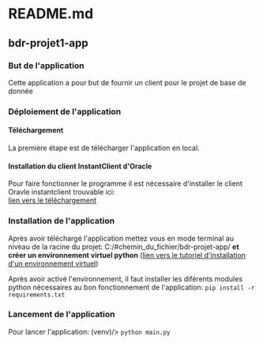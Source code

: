 # README.md

## bdr-projet1-app

### But de l'application

Cette application a pour but de fournir un client pour le projet de base de donnée 

### Déploiement de l'application

#### Téléchargement

La première étape est de télécharger l'application en local.

#### Installation du client InstantClient d'Oracle

Pour faire fonctionner le programme il est nécessaire d'installer le client Oravle instantclient trouvable ici:  
[lien vers le téléchargement](https://www.oracle.com/database/technologies/instant-client/winx64-64-downloads.html)

### Installation de l'application

Après avoir téléchargé l'application mettez vous en mode terminal au niveau de la racine du projet:
C:/#chemin_du_fichier/bdr-projet-app/
**et créer un environnement virtuel python** ([lien vers le tutoriel d'installation d'un environnement virtuel](https://virtualenv.pypa.io/en/latest/user_guide.html))

Après avoir activé l'environnement, il faut installer les diférents modules python nécessaires au bon fonctionnement de l'application:
`pip install -r requirements.txt`

### Lancement de l'application 

Pour lancer l'application: (venv)/> `python main.py` 

